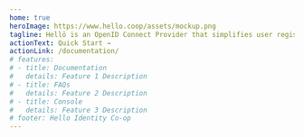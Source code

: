 ```yaml
---
home: true
heroImage: https://www.hello.coop/assets/mockup.png
tagline: Hellō is an OpenID Connect Provider that simplifies user registration and login, allowing you to provide all the choices your user's may want in hours instead of days or weeks.
actionText: Quick Start →
actionLink: /documentation/
# features:
# - title: Documentation
#   details: Feature 1 Description
# - title: FAQs
#   details: Feature 2 Description
# - title: Console
#   details: Feature 3 Description
# footer: Hello Identity Co-op
---
```

